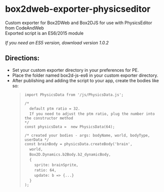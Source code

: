 # box2dweb-exporter-physicseditor
Custom exporter for Box2DWeb and Box2DJS for use with PhysicsEditor from CodeAndWeb\
Exported script is an ES6/2015 module

*If you need an ES5 version, download version 1.0.2*

## Directions:
+ Set your custom exporter directory in your preferences for PE.
+ Place the folder named box2d-js-es6 in your custom exporter directory.
+ After publishing and adding the script to your app, create the bodies like so:
  > `import PhysicsData from '/js/PhysicsData.js';`
  >
  > `/*`\
  > &nbsp;&nbsp;&nbsp;&nbsp;`default ptm ratio = 32.`\
  > &nbsp;&nbsp;&nbsp;&nbsp;`If you need to adjust the ptm ratio, plug the number into the constructor method`\
  >`*/`\
  > `const physicsData =  new PhysicsData(64);`
  >
  > `/* created your bodies - args: bodyName, world, bodyType, userData */`\
  > `const brainBody = physicsData.createBody('brain',`\
  > &nbsp;&nbsp;&nbsp;&nbsp;`world,`\
  > &nbsp;&nbsp;&nbsp;&nbsp;`Box2D.Dynamics.b2Body.b2_dynamicBody,`\
  > &nbsp;&nbsp;&nbsp;&nbsp;`{`\
  > &nbsp;&nbsp;&nbsp;&nbsp;&nbsp;&nbsp;&nbsp;&nbsp;`sprite: brainSprite,`\
  > &nbsp;&nbsp;&nbsp;&nbsp;&nbsp;&nbsp;&nbsp;&nbsp;`ratio: 64,`\
  > &nbsp;&nbsp;&nbsp;&nbsp;&nbsp;&nbsp;&nbsp;&nbsp;`update: b => {...}`\
  > &nbsp;&nbsp;&nbsp;&nbsp;`}`\
  > `);`
  
 
